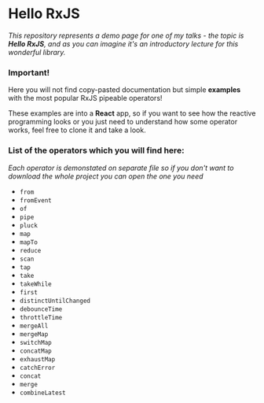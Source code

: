 # Hello RxJS

_This repository represents a demo page for one of my talks - the topic is **Hello RxJS**, and as you can imagine it's an introductory lecture for this wonderful library._

### Important!

Here you will not find copy-pasted documentation but simple **examples** with the most popular RxJS pipeable operators!

These examples are into a **React** app, so if you want to see how the reactive programming looks or you just need to understand how some operator works, feel free to clone it and take a look.

### List of the operators which you will find here:

*Each operator is demonstated on separate file so if you don't want to download the whole project you can open the one you need*

- `from` 
- `fromEvent`
- `of`
- `pipe`
- `pluck`
- `map`
- `mapTo`
- `reduce`
- `scan`
- `tap`
- `take`
- `takeWhile`
- `first`
- `distinctUntilChanged`
- `debounceTime`
- `throttleTime`
- `mergeAll`
- `mergeMap`
- `switchMap`
- `concatMap`
- `exhaustMap`
- `catchError`
- `concat`
- `merge`
- `combineLatest`
